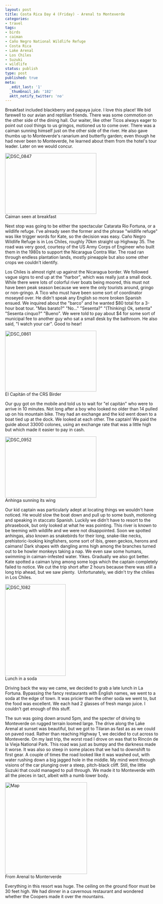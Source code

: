 ```yaml
---
layout: post
title: Costa Rica Day 4 (Friday) - Arenal to Monteverde
categories:
- travel
tags:
- birds
- caiman
- Caño Negro National Wildlife Refuge
- Costa Rica
- Lake Arenal
- Los Chiles
- Suzuki
- wildlife
status: publish
type: post
published: true
meta:
  _edit_last: '1'
  _thumbnail_id: '182'
  aktt_notify_twitter: 'no'
---
```

Breakfast included blackberry and papaya juice. I love this place! We bid farewell to our avian and reptilian friends. There was some commotion on the other side of the dining hall. Our waiter, like other Ticos always eager to point out cool things to us gringos, motioned us to come over. There was a caiman sunning himself just on the other side of the river. He also gave thumbs up to Monteverde's ranarium and butterfly garden; even though he had never been to Monteverde, he learned about them from the hotel's tour leader. Later on we would concur.

<img title="DSC_0847" src="http://www.yentran.org/blog/wp-content/uploads/2011/05/DSC_0847-300x199.jpg" width="300" height="199" />
<figcaption>Caiman seen at breakfast</figcaption>

Next stop was going to be either the spectacular Catarata Rio Fortuna, or a wildlife refuge. I've already seen the former and the phrase "wildlife refuge" was like trigger words for Kate, so the decision was easy. Caño Negro Wildlife Refuge is in Los Chiles, roughly 70km straight up Highway 35. The road was very good, courtesy of the US Army Corps of Engineer who built them in the 1980s to support the Nicaragua Contra War. The road ran through endless plantation lands, mostly pineapple but also some other crops we couldn't identify.

Los Chiles is almost right up against the Nicaragua border. We followed vague signs to end up at the "harbor", which was really just a small dock. While there were lots of colorful river boats being moored, this must not have been peak season because we were the only tourists around, gringo or non-gringo. A Tico who must have been some sort of coordinator moseyed over. He didn't speak any English so more broken Spanish ensued. We inquired about the "barco" and he wanted $80 total for a 3-hour boat tour. "Mas barato?" "No..." "Sesenta?" "(Thinking) Ok, setenta" "Sesenta cinquo?" "Bueno". We were told to pay about $4 for some sort of municipal fee to another guy who sat a small desk by the bathroom. He also said, "I watch your car". Good to hear!

<img title="DSC_0861" src="http://www.yentran.org/blog/wp-content/uploads/2011/05/DSC_0861-300x199.jpg" width="300" height="199" />
<figcaption>El Capitán of the CRS Birder</figcaption>

Our guy got on the mobile and told us to wait for "el capitán" who were to arrive in 10 minutes. Not long after a boy who looked no older than 14 pulled up on his mountain bike. They had an exchange and the kid went down to a boat tied up at the dock. We looked at each other. The captain! We paid the guide about 33000 colones, using an exchange rate that was a little high but which made it easier to pay in cash.

<img title="DSC_0952" src="http://www.yentran.org/blog/wp-content/uploads/2011/05/DSC_0952-300x200.jpg" width="300" height="200" />
<figcaption>Anhinga sunning its wing</figcaption>

Our kid captain was particularly adept at locating things we wouldn't have noticed. He would slow the boat down and pull up to some bush, motioning and speaking in staccato Spanish. Luckily we didn't have to resort to the phrasebook, but only looked at what he was pointing. This river is known to be teeming with wildlife and we were not disappointed. Soon we spotted anhingas, also known as snakebirds for their long, snake-like necks, prehistoric-looking kingfishers, some sort of ibis, green geckos, herons and caimans! Dark shapes with dangling arms high among the branches turned out to be howler monkeys taking a nap. We even saw some humans, swimming in caiman-infested water. Yikes. Gradually we also got better. Kate spotted a caiman lying among some logs which the captain completely failed to notice. We cut the trip short after 2 hours because there was still a long trip ahead, but we saw plenty.  Unfortunately, we didn't try the chilies in Los Chiles.

<img title="DSC_1082" src="http://www.yentran.org/blog/wp-content/uploads/2011/05/DSC_1082-199x300.jpg" width="199" height="300" />
<figcaption>Lunch in a soda</figcaption>

Driving back the way we came, we decided to grab a late lunch in La Fortuna. Bypassing the fancy restaurants with English names, we went to a soda at the edge of town. It was pricier than the other soda we went to, but the food was excellent. We each had 2 glasses of fresh mango juice. I couldn't get enough of this stuff.

The sun was going down around 5pm, and the specter of driving to Monteverde on rugged terrain loomed large. The drive along the Lake Arenal at sunset was beautiful, but we got to Tilaran as fast as as we could on paved road. Rather than reaching Highway 1, we decided to cut across to Monteverde. On my last trip, the worst road I drove on was that to Rincón de la Vieja National Park. This road was just as bumpy and the darkness made it worse. It was also so steep in some places that we had to downshift to first gear. A couple of times the road looked like it was washed out, with water rushing down a big jagged hole in the middle. My mind went through visions of the car plunging over a steep, pitch-black cliff. Still, the little Suzuki that could managed to pull through. We made it to Monteverde with all the pieces in tact, albeit with a numb lower body.

<img title="Map" src="http://www.yentran.org/blog/wp-content/uploads/2011/05/Map1-269x300.jpg" width="269" height="300" />
<figcaption>From Arenal to Monterverde</figcaption>

Everything in this resort was huge. The ceiling on the ground floor must be 30 feet high. We had dinner in a cavernous restaurant and wondered whether the Coopers made it over the mountains.

